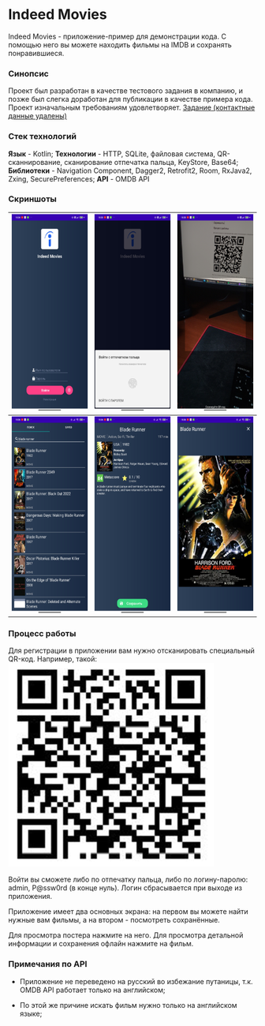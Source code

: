 # Indeed Movies

Indeed Movies - приложение-пример для демонстрации кода. С помощью него вы можете находить фильмы на IMDB и сохранять понравившиеся.

### Синопсис
Проект был разработан в качестве тестового задания в компанию, и позже был слегка доработан для публикации в качестве примера кода. Проект изначальным требованиям удовлетворяет.  [Задание (контактные данные удалены)](img/TaskText.png)

### Стек технологий
**Язык** - Kotlin;
**Технологии** - HTTP, SQLite, файловая система, QR-сканнирование, сканирование отпечатка пальца, KeyStore, Base64;
**Библиотеки** - Navigation Component, Dagger2, Retrofit2, Room, RxJava2, Zxing, SecurePreferences;
**API** - OMDB API

### Скриншоты

|   <img src="img/Login.jpg" alt="alt text" width="200" height="400">   |   <img src="img/Fingerpint.jpg" alt="alt text" width="200" height="400">   |   <img src="img/QrScanning.jpg" alt="alt text" width="200" height="400">   |
| ---- | ---- | ---- |
|   <img src="img/Search.jpg" alt="alt text" width="200" height="400">   |   <img src="img/Details.jpg" alt="alt text" width="200" height="400">   |   <img src="img/Poster.jpg" alt="alt text" width="200" height="400">   |

### Процесс работы
Для регистрации в приложении вам нужно отсканировать специальный QR-код. Например, такой: ![](img/QR.jpg)  

Войти вы сможете либо по отпечатку пальца, либо по логину-паролю: admin, P@ssw0rd (в конце нуль). Логин сбрасывается при выходе из приложения.

Приложение имеет два основных экрана: на первом вы можете найти нужные вам фильмы, а на втором - посмотреть сохранённые.

Для просмотра постера нажмите на него. Для просмотра детальной информации и сохранения офлайн нажмите на фильм.

### Примечания по API
* Приложение не переведено на русский во избежание путаницы, т.к. OMDB API работает только на английском;

* По этой же причине искать фильм нужно только на английском языке;

  
